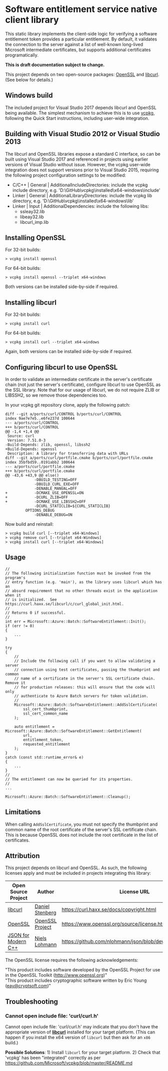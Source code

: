# Software entitlement service native client library

This static library implements the client-side logic for verifying a software entitlement token provides a particular entitlement.  By default, it validates the connection to the server against a list of well-known long-lived Microsoft intermediate certificates, but supports additional certificates programatically.

**This is draft documentation subject to change.**

This project depends on two open-source packages: [OpenSSL](https://www.openssl.org/) and [libcurl](https://curl.haxx.se/libcurl/c/libcurl.html). (See below for details.)

## Windows build
The included project for Visual Studio 2017 depends libcurl and OpenSSL being available.  The simplest mechanism to achieve this is to use [vcpkg](https://github.com/Microsoft/vcpkg), following the Quick Start instructions, including user-wide integration.

## Building with Visual Studio 2012 or Visual Studio 2013
The libcurl and OpenSSL libraries expose a standard C interface, so can be built using Visual Studio 2017 and referenced in projects using earlier versions of Visual Studio without issue.  However, the vcpkg user-wide integration does not support versions prior to Visual Studio 2015, requiring the following project configuration settings to be modified:
* C/C++ | General | AdditionalIncludeDirectories: include the vcpkg include directory, e.g. 'D:\GitHub\vcpkg\installed\x64-windows\include'
* Linker | General | AdditionalLibraryDirectories: include the vcpkg lib directory, e.g. 'D:\GitHub\vcpkg\installed\x64-windows\lib'
* Linker | Input | AdditionalDependencies: include the following libs:
	* ssleay32.lib
	* libeay32.lib
	* libcurl_imp.lib

## Installing OpenSSL
For 32-bit builds:
```
> vcpkg install openssl
```

For 64-bit builds:
```
> vcpkg install openssl --triplet x64-windows
```

Both versions can be installed side-by-side if required.

## Installing libcurl
For 32-bit builds:
```
> vcpkg install curl
```

For 64-bit builds:
```
> vcpkg install curl --triplet x64-windows
```

Again, both versions can be installed side-by-side if required.

## Configuring libcurl to use OpenSSL
In order to validate an intermediate certificate in the server's certificate chain (not just the server's certificate), configure libcurl to use OpenSSL as the SSL library.  Note that for our usage of libcurl, we do not require ZLIB or LIBSSH2, so we remove those dependencies too.

In your vcpkg git repository clone, apply the following patch:

```
diff --git a/ports/curl/CONTROL b/ports/curl/CONTROL
index 9ae7e7e5..e6fe237d 100644
--- a/ports/curl/CONTROL
+++ b/ports/curl/CONTROL
@@ -1,4 +1,4 @@
 Source: curl
 Version: 7.51.0-3
-Build-Depends: zlib, openssl, libssh2
+Build-Depends: openssl
 Description: A library for transferring data with URLs
diff --git a/ports/curl/portfile.cmake b/ports/curl/portfile.cmake
index 35bfbd59..0191abb2 100644
--- a/ports/curl/portfile.cmake
+++ b/ports/curl/portfile.cmake
@@ -43,6 +43,9 @@ else()
             -DBUILD_TESTING=OFF
             -DBUILD_CURL_EXE=OFF
             -DENABLE_MANUAL=OFF
+            -DCMAKE_USE_OPENSSL=ON
+            -DCURL_ZLIB=OFF
+            -DCMAKE_USE_LIBSSH2=OFF
             -DCURL_STATICLIB=${CURL_STATICLIB}
         OPTIONS_DEBUG
             -DENABLE_DEBUG=ON
```

Now build and reinstall:

```
> vcpkg build curl [--triplet x64-Windows]
> vcpkg remove curl [--triplet x64-Windows]
> vcpkg install curl [--triplet x64-Windows]
```

## Usage
```
//
// The following initialization function must be invoked from the program's
// entry function (e.g. 'main'), as the library uses libcurl which has an
// absurd requirement that no other threads exist in the application when it
// is initialized.  See https://curl.haxx.se/libcurl/c/curl_global_init.html.
//
// Returns 0 if successful.
//
int err = Microsoft::Azure::Batch::SoftwareEntitlement::Init();
if (err != 0)
{
    ...
}

try
{
    //
    // Include the following call if you want to allow validating a server
    // connection using test certificates, passing the thumbprint and common
    // name of a certificate in the server's SSL certificate chain.  Remove it
    // for production releases: this will ensure that the code will only
    // authenticate to Azure Batch servers for token validation.
    //
    Microsoft::Azure::Batch::SoftwareEntitlement::AddSslCertificate(
        ssl_cert_thumbprint,
        ssl_cert_common_name
    );

    auto entitlement = Microsoft::Azure::Batch::SoftwareEntitlement::GetEntitlement(
        url,
        entitlement_token,
        requested_entitlement
    );
}
catch (const std::runtime_error& e)
{
    ...
}
//
// The entitlement can now be queried for its properties.
//
...

Microsoft::Azure::Batch::SoftwareEntitlement::Cleanup();
```

## Limitations
When calling ```AddSslCertificate```, you must not specify the thumbprint and common name of the root certificate of the server's SSL certificate chain.  This is because OpenSSL does not include the root certificate in the list of certificates.

## Attribution
This project depends on libcurl and OpenSSL.  As such, the following licenses apply and must be included in projects integrating this library:

| Open Source Project | Author | License URL |
| ------------------- | ------ | ----------- |
| [libcurl](http://curl.haxx.se) | [Daniel Stenberg](mailto:daniel@haxx.se) | <https://curl.haxx.se/docs/copyright.html> |
| [OpenSSL](http://www.openssl.org) | [OpenSSL Project](http://www.openssl.org/) | <https://www.openssl.org/source/license.html> |
| [JSON for Modern C++](https://github.com/nlohmann/json) | [Niels Lohmann](http://nlohmann.me) | <https://github.com/nlohmann/json/blob/develop/LICENSE.MIT> |

The OpenSSL license requires the following acknowledgements:

"This product includes software developed by the OpenSSL Project for use in the OpenSSL Toolkit (http://www.openssl.org)"  
"This product includes cryptographic software written by Eric Young (eay@cryptsoft.com)"

## Troubleshooting

### Cannot open include file: 'curl/curl.h'

Cannot open include file: 'curl/curl.h' may indicate that you don't have the appropriate version of [**libcurl**](https://curl.haxx.se/libcurl/c/libcurl.html) installed for your target platform. (This can happen if you install the x64 version of `libcurl` but then ask for an `x86` build.)

**Possible Solutions**: 1) Install `libcurl` for your target platform.
			2) Check that 'vcpkg' has been "integrated" correctly as per 	https://github.com/Microsoft/vcpkg/blob/master/README.md


